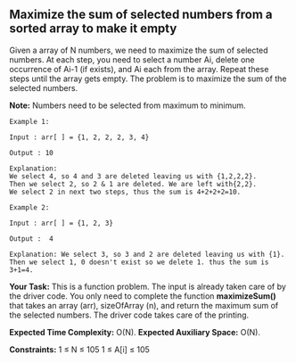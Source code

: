 ## Maximize the sum of selected numbers from a sorted array to make it empty




Given a array of N numbers, we need to maximize the sum of selected numbers. At each step, you need to select a number Ai, delete one occurrence of Ai-1 (if exists), and Ai each from the array. Repeat these steps until the array gets empty. The problem is to maximize the sum of the selected numbers.

**Note:** Numbers need to be selected from maximum to minimum.

```
Example 1:

Input : arr[ ] = {1, 2, 2, 2, 3, 4}

Output : 10

Explanation:
We select 4, so 4 and 3 are deleted leaving us with {1,2,2,2}.
Then we select 2, so 2 & 1 are deleted. We are left with{2,2}.
We select 2 in next two steps, thus the sum is 4+2+2+2=10.
```

```
Example 2:

Input : arr[ ] = {1, 2, 3} 

Output :  4

Explanation: We select 3, so 3 and 2 are deleted leaving us with {1}.
Then we select 1, 0 doesn't exist so we delete 1. thus the sum is 3+1=4.
``` 

**Your Task:**
This is a function problem. The input is already taken care of by the driver code. You only need to complete the function **maximizeSum()** that takes an array (arr), sizeOfArray (n), and return the maximum sum of the selected numbers. The driver code takes care of the printing.

**Expected Time Complexity:** O(N).
**Expected Auxiliary Space:** O(N).


**Constraints:**
1 ≤ N ≤ 105
1 ≤ A[i] ≤ 105
